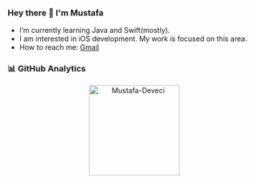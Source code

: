 ### Hey there 👋 I'm Mustafa

* I’m currently learning Java and Swift(mostly).
* I am interested in iOS development. My work is focused on this area.
* How to reach me: [Gmail](mailto:mstf.dvcii@gmail.com)


### 📊 GitHub Analytics


<p align="center">
<a href="https://github.com/Mustafa-Deveci">
  <img height="180em" align="center" src="https://github-readme-stats.vercel.app/api?username=Mustafa-Deveci&show_icons=true&locale=en&theme=algolia&include_all_commits=true&count_private=true" alt="Mustafa-Deveci"/>
</a>
</p>

     
 
